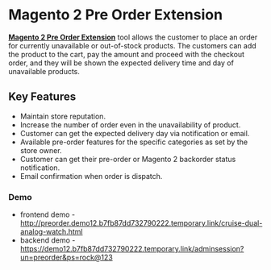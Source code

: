 <body>
	<main>
		<div class="content-wrapper">
			<div class="content-inner">
				<h1>Magento 2 Pre Order Extension</h1>
				<p><strong><a href="https://www.mageants.com/pre-order-extension-for-magento-2.html">Magento 2 Pre Order Extension</a></strong> tool allows the customer to place an order for currently unavailable or out-of-stock products. The customers can add the product to the cart, pay the amount and proceed with the checkout order, and they will be shown the expected delivery time and day of unavailable products.</p>
				<div class="features-wrapper">
					<h2>Key Features</h2>
					<ul>
						<li>Maintain store reputation.</li>
						<li>Increase the number of order even in the unavailability of product.</li>
						<li>Customer can get the expected delivery day via notification or email.</li>
						<li>Available pre-order features for the specific categories as set by the store owner.</li>
						<li>Customer can get their pre-order or Magento 2 backorder status notification.</li>
            <li>Email confirmation when order is dispatch.</li>
					</ul>
				</div>
				<div class="more-features">
					<h3>Demo</h3>
					<ul>
						<li>frontend demo - <a href="http://preorder.demo12.b7fb87dd732790222.temporary.link/cruise-dual-analog-watch.html">http://preorder.demo12.b7fb87dd732790222.temporary.link/cruise-dual-analog-watch.html</a></li>
						<li>backend demo - <a href="https://demo12.b7fb87dd732790222.temporary.link/adminsession?un=preorder&ps=rock@123">https://demo12.b7fb87dd732790222.temporary.link/adminsession?un=preorder&ps=rock@123</a></li>
					</ul>
				</div>
			</div>
		</div>
	</main>
</body>
